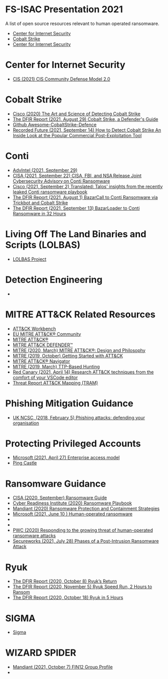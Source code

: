 # FS-ISAC Presentation 2021
A list of open source resources relevant to human operated ransomware.

- [Center for Internet Security](#Center-for-Internet-Security)
- [Cobalt Strike](#cobalt-strike)
- [Center for Internet Security](#Center-for-Internet-Security)

# Center for Internet Security
- [CIS (2021) CIS Community Defense Model 2.0](https://www.cisecurity.org/white-papers/cis-community-defense-model-2-0/)

# Cobalt Strike
- [Cisco (2020) The Art and Science of Detecting Cobalt Strike](https://s3.amazonaws.com/talos-intelligence-site/production/document_files/files/000/095/031/original/Talos_Cobalt_Strike.pdf)
- [The DFIR Report (2021, August 29) Cobalt Strike, a Defender's Guide](https://thedfirreport.com/2021/08/29/cobalt-strike-a-defenders-guide/)
- [Github Awesome-CobaltStrike-Defence](https://github.com/MichaelKoczwara/Awesome-CobaltStrike-Defence)
- [Recorded Future (2021, September 14) How to Detect Cobalt Strike An Inside Look at the Popular Commercial Post-Exploitation Tool](https://www.recordedfuture.com/detect-cobalt-strike-inside-look/)

# Conti
- [AdvIntel (2021, September 29)](https://www.advintel.io/post/backup-removal-solutions-from-conti-ransomware-with-love)
- [CISA (2021, September 22) CISA, FBI, and NSA Release Joint Cybersecurity Advisory on Conti Ransomware](https://us-cert.cisa.gov/ncas/current-activity/2021/09/22/cisa-fbi-and-nsa-release-joint-cybersecurity-advisory-conti)
- [Cisco (2021, September 2) Translated: Talos' insights from the recently leaked Conti ransomware playbook](https://blog.talosintelligence.com/2021/09/Conti-leak-translation.html)
- [The DFIR Report (2021, August 1) BazarCall to Conti Ransomware via Trickbot and Cobalt Strike](https://thedfirreport.com/2021/08/01/bazarcall-to-conti-ransomware-via-trickbot-and-cobalt-strike/)
- [The DFIR Report (2021, September 13) BazarLoader to Conti Ransomware in 32 Hours](https://thedfirreport.com/2021/09/13/bazarloader-to-conti-ransomware-in-32-hours/)

# Living Off The Land Binaries and Scripts (LOLBAS)
- [LOLBAS Project](https://lolbas-project.github.io/)

# Detection Engineering
- [](https://blog.palantir.com/alerting-and-detection-strategy-framework-52dc33722df2)

# MITRE ATT&CK Related Resources
- [ATT&CK Workbench](https://github.com/center-for-threat-informed-defense/attack-workbench-frontend)
- [EU MITRE ATT&CK® Community](https://attack-community.org/)
- [MITRE ATT&CK®](https://attack.mitre.org/)
- [MITRE ATT&CK DEFENDER™](https://mitre-engenuity.org/mad/)
- [MITRE (2020, March) MITRE ATT&CK®: Design and Philosophy](https://attack.mitre.org/docs/ATTACK_Design_and_Philosophy_March_2020.pdf)
- [MITRE (2019, October) Getting Started with ATT&CK](https://www.mitre.org/sites/default/files/publications/mitre-getting-started-with-attack-october-2019.pdf)
- [MITRE ATT&CK® Navigator](https://mitre-attack.github.io/attack-navigator/)
- [MITRE (2019, March) TTP-Based Hunting](http://www.mitre.org/sites/default/files/publications/pr-19-3892-ttp-based-hunting.pdf)
- [Red Canary (2021, April 14) Research ATT&CK techniques from the comfort of your VSCode editor](https://redcanary.com/blog/vscode-attack/)
- [Threat Report ATT&CK Mapping (TRAM)](https://github.com/center-for-threat-informed-defense/tram)

# Phishing Mitigation Guidance
- [UK NCSC, (2018, February 5) Phishing attacks: defending your organisation](https://www.ncsc.gov.uk/guidance/phishing)

# Protecting Privileged Accounts
- [Microsoft (2021, April 27) Enterprise access model](https://docs.microsoft.com/en-us/security/compass/privileged-access-access-model)
- [Ping Castle]()

# Ransomware Guidance
- [CISA (2020, September) Ransomware Guide](https://www.cisa.gov/sites/default/files/publications/CISA_MS-ISAC_Ransomware%20Guide_S508C.pdf)
- [Cyber Readiness Institute (2020) Ransomware Playbook](https://cyberreadinessinstitute.org/resource/ransomware-playbook/)
- [Mandiant (2020) Ransomware Protection and Containment Strategies](https://www.fireeye.com/content/dam/fireeye-www/current-threats/pdfs/wp-ransomware-protection-and-containment-strategies.pdf)
- [Microsoft (2021, June 10 ) Human-operated ransomware](https://docs.microsoft.com/en-us/security/compass/human-operated-ransomware)
- [](https://www.microsoft.com/security/blog/2021/09/20/a-guide-to-combatting-human-operated-ransomware-part-1)
- [](https://www.microsoft.com/security/blog/2021/09/27/a-guide-to-combatting-human-operated-ransomware-part-2)
- [PWC (2020) Responding to the growing threat of human-operated ransomware attacks](https://www.pwc.co.uk/cyber-security/pdf/responding-to-growing-human-operated-ransomware-attacks-threat.pdf)
- [Secureworks (2021, July 28) Phases of a Post-Intrusion Ransomware Attack](https://www.secureworks.com/research/phases-of-a-post-intrusion-ransomware-attack)

# Ryuk
- [The DFIR Report (2020, October 8) Ryuk’s Return](https://thedfirreport.com/2020/10/08/ryuks-return/)
- [The DFIR Report (2020, November 5) Ryuk Speed Run, 2 Hours to Ransom](https://thedfirreport.com/2020/11/05/ryuk-speed-run-2-hours-to-ransom/)
- [The DFIR Report (2020, October 18) Ryuk in 5 Hours](https://thedfirreport.com/2020/10/18/ryuk-in-5-hours/)

# SIGMA
- [Sigma](https://github.com/SigmaHQ/sigma)

# WIZARD SPIDER
- [Mandiant (2021, October 7) FIN12 Group Profile](https://www.mandiant.com/media/12596/download)
- []()
